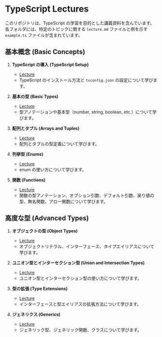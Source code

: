 # TypeScript Lectures

このリポジトリは、TypeScript の学習を目的とした講義資料を含んでいます。各フォルダには、特定のトピックに関する `lecture.md` ファイルと例を示す `example.ts` ファイルが含まれています。

## 基本概念 (Basic Concepts)

1. **TypeScript の導入 (TypeScript Setup)**

   - [Lecture](./basic-concepts/1_typescript-setup/lecture.md)
   - TypeScript のインストール方法と `tsconfig.json` の設定について学びます。

2. **基本の型 (Basic Types)**

   - [Lecture](./basic-concepts/2_basic-types/lecture.md)
   - 型アノテーションや基本型（number, string, boolean, etc.）について学びます。

3. **配列とタプル (Arrays and Tuples)**

   - [Lecture](./basic-concepts/3_arrays-and-tuples/lecture.md)
   - 配列とタプルの型定義について学びます。

4. **列挙型 (Enums)**

   - [Lecture](./basic-concepts/4_enums/lecture.md)
   - enum の使い方について学びます。

5. **関数 (Functions)**
   - [Lecture](./basic-concepts/5_functions/lecture.md)
   - 関数の型アノテーション、オプション引数、デフォルト引数、戻り値の型、無名関数、アロー関数について学びます。

## 高度な型 (Advanced Types)

1. **オブジェクトの型 (Object Types)**

   - [Lecture](./advanced-types/1_object-types/lecture.md)
   - オブジェクトリテラル、インターフェース、タイプエイリアスについて学びます。

2. **ユニオン型とインターセクション型 (Union and Intersection Types)**

   - [Lecture](./advanced-types/2_union-and-intersection-types/lecture.md)
   - ユニオン型とインターセクション型の使い方について学びます。

3. **型の拡張 (Type Extensions)**

   - [Lecture](./advanced-types/3_type-extensions/lecture.md)
   - インターフェースと型エイリアスの拡張方法について学びます。

4. **ジェネリクス (Generics)**
   - [Lecture](./advanced-types/4_generics/lecture.md)
   - ジェネリック型、ジェネリック関数、クラスについて学びます。
